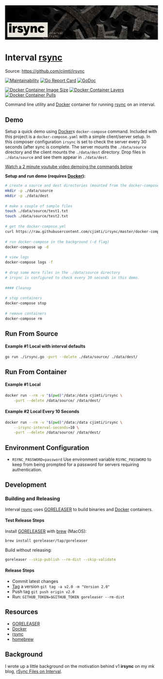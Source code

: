 [![irsync: interval rsync](irsync-mast.jpg)](https://github.com/cjimti/irsync)
# Interval [rsync]

Source: https://github.com/cjimti/irsync

[![Maintainability](https://api.codeclimate.com/v1/badges/17e7ef41f16a004d020f/maintainability)](https://codeclimate.com/github/cjimti/irsync/maintainability)
[![Go Report Card](https://goreportcard.com/badge/github.com/cjimti/irsync)](https://goreportcard.com/report/github.com/cjimti/irsync)
[![GoDoc](https://godoc.org/github.com/cjimti/irsync/irsync?status.svg)](https://godoc.org/github.com/cjimti/irsync/irsync)

[![Docker Container Image Size](https://shields.beevelop.com/docker/image/image-size/cjimti/irsync/1.0.0.svg)](https://hub.docker.com/r/cjimti/irsync/)
[![Docker Container Layers](https://shields.beevelop.com/docker/image/layers/cjimti/irsync/1.0.0.svg)](https://hub.docker.com/r/cjimti/irsync/)
[![Docker Container Pulls](https://img.shields.io/docker/pulls/cjimti/irsync.svg)](https://hub.docker.com/r/cjimti/irsync/)

Command line utility and [Docker] container for running [rsync] on an interval.

## Demo

Setup a quick demo using [Docker]s `docker-compose` command. Included with this project is a `docker-compose.yaml` with a simple client/server setup. In this composer configuration `irsync` is set to check the server every 30 seconds (after sync is complete. The server mounts the `./data/source` directory and the client mounts the `./data/dest` directory. Drop files in `./data/source` and see them appear in `./data/dest`.

[Watch a 2 minute youtube video demoing the commands below](https://www.youtube.com/watch?v=gT_P2a-xpPw)

**Setup and run demo (requires [Docker]):**

```bash
# create a source and dest directories (mounted from the docker-compose)
mkdir -p ./data/source
mkdir -p ./data/dest

# make a couple of sample files
touch ./data/source/test1.txt
touch ./data/source/test2.txt

# get the docker-compose.yml
curl https://raw.githubusercontent.com/cjimti/irsync/master/docker-compose.yml >docker-compose.yml

# run docker-compose in the background (-d flag)
docker-compose up -d

# view logs
docker-compose logs -f

# drop some more files in the ./data/source directory
# irsync is configured to check every 30 seconds in this demo.

#### Cleanup

# stop containers
docker-compose stop

# remove containers
docker-compose rm

```

## Run From Source

#### Example #1 Local with interval defaults

```bash
go run ./irsync.go -pvrt --delete ./data/source/ ./data/dest/
```

## Run From Container

#### Example #1 Local

```bash
docker run --rm -v "$(pwd)"/data:/data cjimti/irsync \
    -pvrt --delete /data/source/ /data/dest/
```

#### Example #2 Local Every 10 Seconds

```bash
docker run --rm -v "$(pwd)"/data:/data cjimti/irsync \
    --irsync-interval-seconds=10 \
    -pvrt --delete /data/source/ /data/dest/
```

## Environment Configuration

- `RSYNC_PASSWORD=password` Use environment variable `RSYNC_PASSWORD` to keep from being prompted for a password for servers requiring authentication.

## Development

### Building and Releasing

Interval [rsync] uses [GORELEASER] to build binaries and [Docker] containers.

#### Test Release Steps

Install [GORELEASER] with [brew] (MacOS):
```bash
brew install goreleaser/tap/goreleaser
```

Build without releasing:
```bash
goreleaser --skip-publish --rm-dist --skip-validate
```

#### Release Steps

- Commit latest changes
- [Tag] a version `git tag -a v2.0 -m "Version 2.0"`
- Push tag `git push origin v2.0`
- Run: `GITHUB_TOKEN=$GITHUB_TOKEN goreleaser --rm-dist`

## Resources

- [GORELEASER]
- [Docker]
- [rsync]
- [homebrew]

## Background

I wrote up a little background on the motivation behind v1 **irsync** on my mk blog, [rSync Files on Interval](https://mk.imti.co/raspberry-pi-rsync-interval/).

[homebrew]: https://brew.sh/
[brew]: https://brew.sh/
[GORELEASER]: https://goreleaser.com/
[Docker]: https://www.docker.com/
[rsync]: https://en.wikipedia.org/wiki/Rsync
[Tag]: https://git-scm.com/book/en/v2/Git-Basics-Tagging
